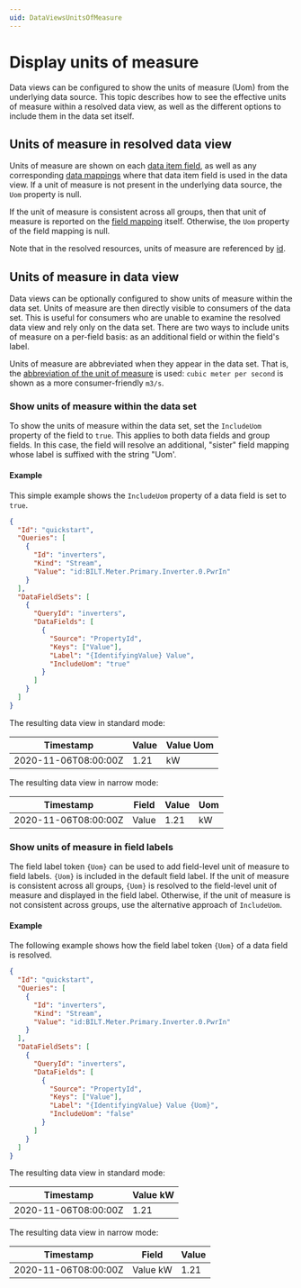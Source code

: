 ```yaml
---
uid: DataViewsUnitsOfMeasure
---
```


# Display units of measure

Data views can be configured to show the units of measure (Uom) from the underlying data source. This topic describes how to see the effective units of measure within a resolved data view, as well as the different options to include them in the data set itself.

## Units of measure in resolved data view

Units of measure are shown on each [data item field](xref:ResolvedDataView#dataitemfield), as well as any corresponding [data mappings](xref:ResolvedDataView#datamapping) where that data item field is used in the data view. If a unit of measure is not present in the underlying data source, the `Uom` property is null.

If the unit of measure is consistent across all groups, then that unit of measure is reported on the [field mapping](xref:ResolvedDataView#fieldmapping) itself. Otherwise, the `Uom` property of the field mapping is null.

Note that in the resolved resources, units of measure are referenced by [id](xref:unitsOfMeasure).

## Units of measure in data view

Data views can be optionally configured to show units of measure within the data set. Units of measure are then directly visible to consumers of the data set. This is useful for consumers who are unable to examine the resolved data view and rely only on the data set. There are two ways to include units of measure on a per-field basis: as an additional field or within the field's label.

Units of measure are abbreviated when they appear in the data set. That is, the [abbreviation of the unit of measure](xref:unitsOfMeasure) is used: `cubic meter per second` is shown as a more consumer-friendly `m3/s`.

### Show units of measure within the data set

To show the units of measure within the data set, set the `IncludeUom` property of the field to `true`. This applies to both data fields and group fields. In this case, the field will resolve an additional, "sister" field mapping whose label is suffixed with the string "Uom'.

#### Example

This simple example shows the `IncludeUom` property of a data field is set to `true`.

```json
{
  "Id": "quickstart",
  "Queries": [
    {
      "Id": "inverters",
      "Kind": "Stream",
      "Value": "id:BILT.Meter.Primary.Inverter.0.PwrIn"
    }
  ],
  "DataFieldSets": [
    {
      "QueryId": "inverters",
      "DataFields": [
        {
          "Source": "PropertyId",
          "Keys": ["Value"],
          "Label": "{IdentifyingValue} Value",
          "IncludeUom": "true"
        }
      ]
    }
  ]
}
```

The resulting data view in standard mode:

| Timestamp            | Value | Value Uom |
| -------------------- | ----- | --------- |
| 2020-11-06T08:00:00Z | 1.21  | kW        |

The resulting data view in narrow mode:

| Timestamp            | Field | Value | Uom |
| -------------------- | ----- | ----- | --- |
| 2020-11-06T08:00:00Z | Value | 1.21  | kW  |

### Show units of measure in field labels

The field label token `{Uom}` can be used to add field-level unit of measure to field labels. `{Uom}` is included in the default field label. If the unit of measure is consistent across all groups, `{Uom}` is resolved to the field-level unit of measure and displayed in the field label. Otherwise, if the unit of measure is not consistent across groups, use the alternative approach of `IncludeUom`.

#### Example

The following example shows how the field label token `{Uom}` of a data field is resolved.

```json
{
  "Id": "quickstart",
  "Queries": [
    {
      "Id": "inverters",
      "Kind": "Stream",
      "Value": "id:BILT.Meter.Primary.Inverter.0.PwrIn"
    }
  ],
  "DataFieldSets": [
    {
      "QueryId": "inverters",
      "DataFields": [
        {
          "Source": "PropertyId",
          "Keys": ["Value"],
          "Label": "{IdentifyingValue} Value {Uom}",
          "IncludeUom": "false"
        }
      ]
    }
  ]
}
```

The resulting data view in standard mode:

| Timestamp            | Value kW |
| -------------------- | -------- |
| 2020-11-06T08:00:00Z | 1.21     |

The resulting data view in narrow mode:

| Timestamp            | Field    | Value |
| -------------------- | -------- | ----- |
| 2020-11-06T08:00:00Z | Value kW | 1.21  |
